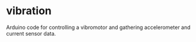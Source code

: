# vibration
Arduino code for controlling a vibromotor and gathering accelerometer and current sensor data.
